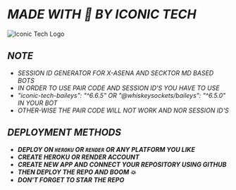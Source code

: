# *MADE WITH 🤍 BY ICONIC TECH*

![Iconic Tech Logo](https://files.catbox.moe/fwt3gy.jpg)  <!-- Replace with the actual SVG link if needed -->

## *NOTE*
- *SESSION ID GENERATOR FOR X-ASENA AND SECKTOR MD BASED BOTS*
- *IN ORDER TO USE PAIR CODE AND SESSION ID'S YOU HAVE TO USE*
- *"iconic-tech-baileys": "^6.6.5" OR "@whiskeysockets/baileys": "^6.5.0" IN YOUR BOT*
- *OTHER-WISE THE PAIR CODE WILL NOT WORK AND NOR SESSION ID'S*

## *DEPLOYMENT METHODS*
- ***DEPLOY ON `HEROKU` OR `RENDER` OR ANY PLATFORM YOU LIKE***
- ***CREATE HEROKU OR RENDER ACCOUNT***
- ***CREATE NEW APP AND CONNECT YOUR REPOSITORY USING GITHUB***
- ***THEN DEPLOY THE REPO AND BOOM 💥***
- ***DON'T FORGET TO STAR THE REPO***
